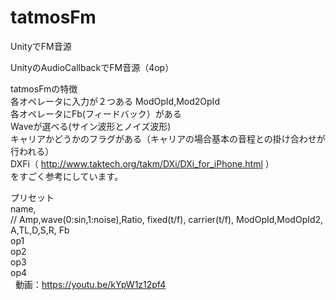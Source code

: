 # tatmosFm
UnityでFM音源  
  
UnityのAudioCallbackでFM音源（4op）  
  
tatmosFmの特徴  
各オペレータに入力が２つある ModOpId,Mod2OpId  
各オペレータにFb(フィードバック）がある  
Waveが選べる(サイン波形とノイズ波形)  
キャリアかどうかのフラグがある（キャリアの場合基本の音程との掛け合わせが行われる）  
DXFi（ http://www.taktech.org/takm/DXi/DXi_for_iPhone.html ）  
をすごく参考にしています。  

プリセット  
name,   
//    Amp,wave(0:sin,1:noise),Ratio, fixed(t/f), carrier(t/f), ModOpId,ModOpId2, A,TL,D,S,R, Fb  
op1  
op2  
op3  
op4  
  
動画：https://youtu.be/kYpW1z12pf4  
